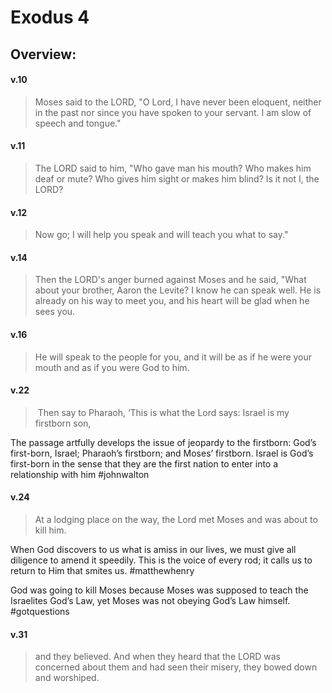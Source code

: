 # Exodus 4

## Overview:



#### v.10
>Moses said to the LORD, "O Lord, I have never been eloquent, neither in the past nor since you have spoken to your servant. I am slow of speech and tongue."

#### v.11
>The LORD said to him, "Who gave man his mouth? Who makes him deaf or mute? Who gives him sight or makes him blind? Is it not I, the LORD?

#### v.12
>Now go; I will help you speak and will teach you what to say."

#### v.14
>Then the LORD's anger burned against Moses and he said, "What about your brother, Aaron the Levite? I know he can speak well. He is already on his way to meet you, and his heart will be glad when he sees you.

#### v.16
>He will speak to the people for you, and it will be as if he were your mouth and as if you were God to him.

#### v.22
> Then say to Pharaoh, ‘This is what the Lord says: Israel is my firstborn son,

The passage artfully develops the issue of jeopardy to the firstborn: God’s first-born, Israel; Pharaoh’s firstborn; and Moses’ firstborn. Israel is God’s first-born in the sense that they are the first nation to enter into a relationship with him
#johnwalton 

#### v.24
>At a lodging place on the way, the Lord met Moses and was about to kill him.

When God discovers to us what is amiss in our lives, we must give all diligence to amend it speedily. This is the voice of every rod; it calls us to return to Him that smites us.
#matthewhenry 

God was going to kill Moses because Moses was supposed to teach the Israelites God’s Law, yet Moses was not obeying God’s Law himself.
#gotquestions

#### v.31
>and they believed. And when they heard that the LORD was concerned about them and had seen their misery, they bowed down and worshiped.


